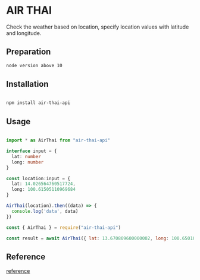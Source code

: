 # AIR THAI

Check the weather based on location, specify location values with latitude and longitude.

## Preparation
```bash
node version above 10
```

## Installation
```bash

npm install air-thai-api
```
## Usage
```typescript

import * as AirThai from "air-thai-api"

interface input = {
  lat: number
  long: number
}

const location:input = {
  lat: 14.026564760517724,
  long: 100.61505110969684
}

AirThai(location).then((data) => {
  console.log('data', data)
})

```

```javascript
const { AirThai } = require("air-thai-api")

const result = await AirThai({ lat: 13.670809600000002, long: 100.6501888 })

```
## Reference
[reference](http://air4thai.pcd.go.th/webV2/)
